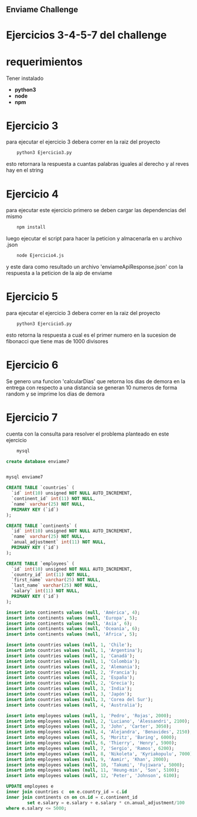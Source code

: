 ## Enviame Challenge

# Ejercicios 3-4-5-7 del challenge

# requerimientos

Tener instalado 
* **python3**
* **node**
* **npm**

# Ejercicio 3

para ejecutar el ejercicio 3 debera correr en la raiz del proyecto

```bash
    python3 Ejercicio3.py
```

esto retornara la respuesta a cuantas palabras iguales al derecho y al reves hay en el string 

# Ejercicio 4 

para ejecutar este ejercicio primero se deben cargar las dependencias del mismo

```bash
    npm install
```

luego ejecutar el script para hacer la peticion y almacenarla en u archivo .json


```bash
    node Ejercicio4.js
```
y este dara como resultado un archivo 'enviameApiResponse.json'  con la respuesta a la peticion de la aip de enviame

# Ejercicio 5

para ejecutar el ejercicio 3 debera correr en la raiz del proyecto

```bash
    python3 Ejercicio5.py
```

esto retorna la respuesta a cual es el primer numero en la sucesion de fibonacci que tiene mas de 1000 divisores 

# Ejercicio 6

Se genero una funcion 'calcularDias' que retorna los dias de demora en la entrega con respecto a una distancia 
se generan 10 numeros de forma random y se imprime los dias de demora

# Ejercicio 7

cuenta con la consulta para resolver el problema planteado en este ejercicio

```bash
    mysql
```

```sql
create database enviame7

``` 
   
```bash

mysql enviame7
```
```sql
CREATE TABLE `countries` (
  `id` int(10) unsigned NOT NULL AUTO_INCREMENT,
  `continent_id` int(11) NOT NULL,
  `name` varchar(25) NOT NULL,
  PRIMARY KEY (`id`)
);

CREATE TABLE `continents` (
  `id` int(10) unsigned NOT NULL AUTO_INCREMENT,
  `name` varchar(25) NOT NULL,
  `anual_adjustment` int(11) NOT NULL,
  PRIMARY KEY (`id`)
);

CREATE TABLE `employees` (
  `id` int(10) unsigned NOT NULL AUTO_INCREMENT,
  `country_id` int(11) NOT NULL,
  `first_name` varchar(25) NOT NULL,
  `last_name` varchar(25) NOT NULL,
  `salary` int(11) NOT NULL,
  PRIMARY KEY (`id`)
);

insert into continents values (null, 'América', 4);
insert into continents values (null, 'Europa', 5);
insert into continents values (null, 'Asia', 6);
insert into continents values (null, 'Oceanía', 6);
insert into continents values (null, 'Africa', 5);

insert into countries values (null, 1, 'Chile');
insert into countries values (null, 1, 'Argentina');
insert into countries values (null, 1, 'Canadá');
insert into countries values (null, 1, 'Colombia');
insert into countries values (null, 2, 'Alemania');
insert into countries values (null, 2, 'Francia');
insert into countries values (null, 2, 'España');
insert into countries values (null, 2, 'Grecia');
insert into countries values (null, 3, 'India');
insert into countries values (null, 3, 'Japón');
insert into countries values (null, 3, 'Corea del Sur');
insert into countries values (null, 4, 'Australia');

insert into employees values (null, 1, 'Pedro', 'Rojas', 2000);
insert into employees values (null, 2, 'Luciano', 'Alessandri', 2100);
insert into employees values (null, 3, 'John', 'Carter', 3050);
insert into employees values (null, 4, 'Alejandra', 'Benavides', 2150);
insert into employees values (null, 5, 'Moritz', 'Baring', 6000);
insert into employees values (null, 6, 'Thierry', 'Henry', 5900);
insert into employees values (null, 7, 'Sergio', 'Ramos', 6200);
insert into employees values (null, 8, 'Nikoleta', 'Kyriakopulu', 7000);
insert into employees values (null, 9, 'Aamir', 'Khan', 2000);
insert into employees values (null, 10, 'Takumi', 'Fujiwara', 5000);
insert into employees values (null, 11, 'Heung-min', 'Son', 5100);
insert into employees values (null, 12, 'Peter', 'Johnson', 6100);

UPDATE employees e     
inner join countries c  on e.country_id = c.id      
inner join continents cn on cn.id = c.continent_id
        set e.salary = e.salary + e.salary * cn.anual_adjustment/100
where e.salary <= 5000;

```